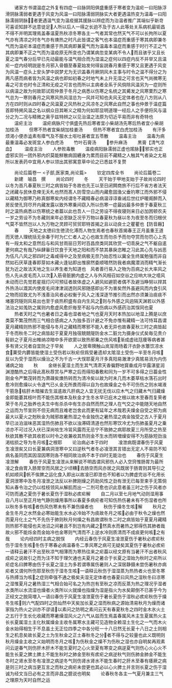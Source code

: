 <!-- { "loadSidebar": true } -->
　　诸家方书谓温症之外复有四症一曰脉阴阳俱盛重感于寒者变为温疟一曰阳脉浮滑阴脉濡弱者更遇于风变为风温一曰阳脉濡弱阴脉实大者更遇温热变为温毒一曰阳脉濡弱阴脉者更遇温气变为温疫据其援脉以辨症而为治温者推广其端似乎新竒可喜讵知辞不达意徒足人所以后人一得之长逈不及于古人此等处关系病机最钜昌不得不并明其理焉盖春温夏热秋凉冬寒各主一气者其常也然天气不可以长拘所以夏气亦有清凉之时冬气亦有燠热之时凡此皆谓之客气也本温症而重感于寒其病即兼冬气而为温疟本温症而重感于热其病即兼夏气而为温毒本温症而重感于时行不正之气其病即兼不正之气而为温疫原无所变也乃谓某病忽变某病不令人而且骇乎又且长夏之湿气春分后早已先动最能与温气相合而为湿温之症何以四症内反不并举又且温疟一症内经明説是冬月邪入骨髓至春夏始发何得妄説春月重感于寒又且更遇于风变为风温一症头上安头梦中説梦尤为无识盖春月厥阴风木主事与时令之温不得分之为两凡感而病者皆为风温之病也即如初春之时地气未上升无湿之可言也天气尚微寒无毒之可言也时令正清和无疫之可言也而所以主病者全系于风倘除风温另为一症则所以病温之故为何故耶试观仲景于冬月之病悉以伤寒之名统之其觱发之风寒栗烈之寒气总为一寒则春月之风寒风热风湿总为一风并可知也夫风无定体者也在八方则从八方在四时则从四时春之风温夏之风热秋之风凉冬之风寒此自然之事也仲景于温症篇首即特掲风温之名以纲众目其晰义之精为何如耶显明道理一经后人之手便将风与温分之为二况与精微之奥乎兹特辨之以见治温之法原为切近平易而非有奇特也
　　温疟主治
　　温疟病脉尺寸俱盛先热后寒者宜小柴胡汤先寒后热者宜小柴胡加桂汤
　　但寒不热者宜柴胡加桂姜汤
　　但热不寒者宜白虎加桂汤
　　有汗多烦渇小便赤澁素有瘴气及不服水土呕吐甚者宜五苓散
　　温毒主治
　　温毒为病最重温毒必发斑宜人参白虎汤
　　竹叶石膏汤
　　参升麻汤
　　黒膏【清气凉血】
　　温疫主治
　　人参败毒散
　　温疫病阳脉濡弱正虚也隂脉邪实也正虚邪实则一团外邪内炽莫能觧散病固纒身为累而目前不藏精之人触其气者染之尢易所以发表药中宜用人参以领出其邪寓意草中论之已悉兹不复赘







　　尚论后篇卷一
<子部,医家类,尚论篇>
　　钦定四库全书
　　尚论后篇卷二
　　新建　喻昌　撰
　　尚论四时
　　冬
　　天干始于甲地支始于子故尚论四时以冬为首凡春夏秋三时之病皆始于冬故也先王以至日闭闗商旅不行后不省方者法天之闭藏与民休息俾无夭札也然而髙人防雪空山而内藏愈固渔父垂钓寒江而外邪不侵以藏精为御寒乃称真御寒矣内经谓冬不藏精春必病温谆谆垂诫后世红炉暖阁醉而入房反使孔窍尽开内藏发露以致外寒乗间窃入所以伤寒一症最凶最多仲景于春夏秋三时之温热病悉以伤寒统之者葢以此也吾人一日之劳设不得夜寝则来日必加困顿农夫一岁之劳设不为冬藏则来年必至缺乏况乎万物以春夏秋为昼以冬为夜至冬而归根伏气莫不皆然岂以人为万物之灵顾可贸贸耶特首揭之且以动良士之瞿瞿也【防音厰】
　　春
　　天地之太徳曰生徳流化溥而人物生焉者也春秋首揭春王正月虽重王道而天徳人理统括无余春于时为仁仁者人之心也故生而勿杀予而勿夺赏而勿罚心上先有一叚太和之意然后与和风甘雨丽日芳时百昌庶类同其欣赏一切乖戾之气不躯自逺更何病之有哉乃纵肆軰日饮食于天地之阳和而不禁其暴戾恣睢之习此其心先与凶恶为伍凡八风之邪四时之毒咸得中之及至病极无奈乃始忍性以冀全生终属勉强而非自然如石厌草逢春即芽如木藏火逢钻即出惟廓然委顺嗒然防我者病魔潜消而精气渐长犹为近之故法天地之生以养生者为知道也　风者善行易入之物为百病之长大率风之伤人先从皮毛而入以次入筋骨脏腑内虚之人与外风相召如空谷之应响大块之噫风未动而已先觉若星揺灯闪可预征者故体虚之人避风如避箭者偶不及避当睁努以捍其外热汤以溉其内使皮毛间津津润透则风邪随感即出不为害矣然外虽避风而内食引风之物而招致尤为不浅善治风者必权衡于风入之浅深逐节推引而出然亦须兼治痰痰不堵塞窍隧则风易出也至于痰热积盛有自内生风之则与外感之风逈隔天渊若以外感法治之如羗防之属则内愈虚风愈炽毎至不起与内伤病以外感药治其悮同也夏
　　热者天时之气也暑者日之毒也湿者地之气也夏月天时本热加以地湿上腾是以庶类莫不繁茂然而三气相合感病之人为独多百计避之不免亦惟有藏精一法可恃耳昌谓夏月藏精则热邪不能侵与冬月之藏精而寒邪不能入者无异也故春夏秋三时之病皆起于冬而秋冬二时之病皆起于夏夏月独宿兢兢隄防金水二脏允为摄身仪式矣毎见贵介髫龄之子夏月出帷纳凉暗中多开欲窦以致热邪乗之伤风咳渐成虚祛尫痩等病者甚多有贤父兄者自宜防之于早矣
　　人之居卑隩触山岚冐雨旸着汗衣卧氷簟饮凉水食菓受内欝皆能使湿土受伤若以秋疟但爲受暑遗却太隂湿土受伤一半至冬月咳反以为受于湿而以燥治之不为千古一大悮耶夏月汗多真阳易澈津少真隂易消为内伤诸病之始
　　秋
　　金继长夏湿土而生其气清肃天香徧野地寳垂成月华露湛星润渊澄酷热之后得此髙秋荐赏与严寒之后而得阳春敷和同为一岁不可多得之日葢金性刚金令严繁茂转而为萧疎矣燠热转而为清冷矣以故为时未几而木萎草枯水落石出时愈冷则愈燥以火令退气已乆金无所畏而得以自为也故燥金之令不可伤伤之则水竭液干筋急枯肝木暗摧去生滋逺故凡肝病之人宜无扰无伐以应木气之归藏木气归藏燥金即能萎其枝叶而不能伤其根本及秋金才生冬水早已庇木之根以故木至春而复荣者荣于冬月之胎养也夫生中有杀杀中有生亦自然而然之理人在气交之中能随天地自然之运而为节宣则不但无病而且难老岂舍此而更有延年之术哉若夫燥金自受之邪为病最大以夏火之尅秋金为贼邪故暑热湿之令金独伤之暑热湿之病金独受之古人于夏月早已淡泊滋味恶其湿热伤肺且不欲以浊滞碍清道也然形寒饮冷尤为伤肺虽夏月之乗凉亦不可过况入伏已深尚啖生冷冐风露而无忌宁不致肺之病耶故夏三月所受之热至秋欲其散不欲其收若以时令之收兼收其热则金不生水而转増燥安得不为筋脉短劲浊渇枯损之导为冬月咳之根耶
　　论治病必本于四时
　　飡泄病既谓春伤于风夏生飡泄矣又曰长夏兼病洞泄寒中又曰逆秋气者冬必飡泄其言错出无定人不易防不知病名虽同而其因湿因寒则各不相同故治病不本于四时无能治也
　　春伤于风夏生飡泄解
　　春伤于风夏生飡泄从来解说不明昌谓风邪伤人必入空窍惟肠胃为最所飡之食由胃入肠胃空而风居之少顷糟去肠空而风亦居之风既居于肠胃则其导引之机如顺风帆不俟脾之运化食入即出以故飡已即泄也不知者以为脾虚完谷不化用长夏洞泄寒中及冬月飡泄之法反以补脾刚燥之药助风性之劲有泄无已每至束手无策倘知从春令治之仍以桂枝领风从解肌而出一二剂可愈也识此意者虽三时之伤于风者亦可防而通之夏伤于暑长夏伤于湿秋必痎疟解
　　自二月以至七月地气动则湿用事自八月以至正月地气静则燥用事所以春夏多病疟者可知伤热伤暑未有不伤湿者也所以秋冬多有咳者伤风伤寒未有不兼伤燥者也
　　秋伤于燥冬生咳解
　　秋月之金生冬月之水然金必寒始能生水水必冷始不为痰故冬月之咳必由于秋令之燥也然而夏月化土之气不先伤于肺则秋月何燥之有昌故谓秋冬二时之病皆始于夏夏月藏精则热邪不能侵也夫池沼之间暑且不到岂有内藏之然真水而暑热之邪得伤其肺者哉故火邪不能烁金而金始冷也金寒则气清而不上逆水冷则质清而不成痰更何咳之有哉
　　论内经四时主病之脱悮
　　内经云春伤于风夏生飡泄夏伤于暑秋必痎疟秋伤于湿冬生咳冬伤于寒春必病温春冬二季风寒之病可无疑矣其夏伤于暑秋必痎疟一语释云暑汗不出至秋凉气相薄而为寒热往来之疟葢以经文原有当暑汗不出者秋风成疟之说故引之而为注不知于理欠通也夫夏月之暑合于长夏之湿始为秋时之疟所以疟症名曰脾寒由伤于长夏之湿土为多若谓専属伤暑则人之深居静摄未尝伤暑秋亦病疟者又谓何所伤耶至秋伤于湿冬生咳一语释云秋伤于湿湿蒸为热热者火也至冬寒与热搏当为咳之症则牵强不通之极矣夫湿无定体者也春夏曰风热之湿秋冬曰凉寒之湿惟夏月之暑热湿三气相合始可名之为热岂有至秋之凉而反蒸为热之理况乎湿者水类所以水流湿也燥者火类所以火就燥也指燥为湿是指火为水矣颠倒不已甚乎今为正经文之脱简増入一语曰春伤于风夏生飡泄夏伤于暑长夏伤于湿秋必痎疟秋伤于燥冬生咳则六气配四时之防灿然中天矣加长夏之湿而秋病之源始清易秋月为燥而诸家指为热火之训亦不谬请以素问之防明之素问云天有春夏秋冬之四时金木氷火土之五行于生长化收藏而寒暑燥湿风火之六气从兹而生焉盖春属风木主生夏属热火主长长夏属湿土主化秋属燥金主收冬属寒水主藏可见造物全赖湿土生化之一气而木火金水始得相生于不息虽土无正位四季之中各分旺一十八日然无长夏十八日之土则相生之机息矣故长夏之土为生秋金之正土春秋冬之分者不得与之较量也此义既明则秋月燥金主收之义始明而冬月之咳为伤秋金之燥不为伤秋之湿也亦自明矣再观素问云逆春气则伤肝木肝木不能生夏时之心火至夏有寒变之病逆夏气则伤心火心火不能生长夏之脾土脾土不能生秋时之肺金至秋有痎疟之病逆秋气则伤肺金肺金不能生冬时之肾水至冬有飡泄之病逆冬气则伤肾水肾水不能生春时之肝木至春有痿厥之病是则三时之病当更互言之而秋之病疟未尝更也其必以心火脾土并言则长夏之伤于湿诚为经文当日必有之言而非昌之臆说也明矣
　　论春秋冬各主一气夏月兼主三气之理原为天时自然之运
